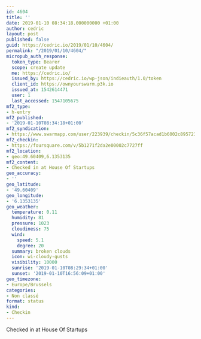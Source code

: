 ```yaml
---
id: 4604
title: ''
date: 2019-01-10 08:34:18.000000000 +01:00
author: cedric
layout: post
published: false
guid: https://cedric.io/2019/01/10/4604/
permalink: "/2019/01/10/4604/"
micropub_auth_response:
  token_type: Bearer
  scope: create update
  me: https://cedric.io/
  issued_by: https://cedric.io/wp-json/indieauth/1.0/token
  client_id: https://ownyourswarm.p3k.io
  issued_at: 1542614471
  user: 1
  last_accessed: 1547105675
mf2_type:
- h-entry
mf2_published:
- '2019-01-10T08:34:18+01:00'
mf2_syndication:
- https://www.swarmapp.com/user/223939/checkin/5c36f57acad1b6002c895723
mf2_checkin:
- https://foursquare.com/v/5b1271f2da2e00002c7727ff
mf2_location:
- geo:49.60409,6.1353135
mf2_content:
- Checked in at House Of Startups
geo_accuracy:
- ''
geo_latitude:
- '49.60409'
geo_longitude:
- '6.1353135'
geo_weather:
  temperature: 0.11
  humidity: 81
  pressure: 1023
  cloudiness: 75
  wind:
    speed: 5.1
    degree: 20
  summary: broken clouds
  icon: wi-cloudy-gusts
  visibility: 10000
  sunrise: '2019-01-10T08:29:34+01:00'
  sunset: '2019-01-10T16:56:09+01:00'
geo_timezone:
- Europe/Brussels
categories:
- Non classé
format: status
kind:
- Checkin
---
```

Checked in at House Of Startups